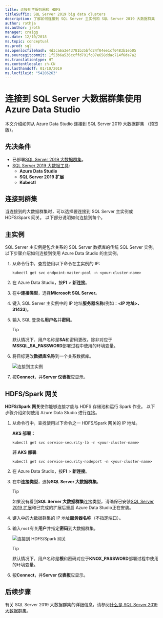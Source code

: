 ```yaml
---
title: 连接到主服务器和 HDFS
titleSuffix: SQL Server 2019 big data clusters
description: 了解如何连接到 SQL Server 主实例和 SQL Server 2019 大数据群集 （预览版） 的 HDFS/Spark 网关。
author: rothja
ms.author: jroth
manager: craigg
ms.date: 12/10/2018
ms.topic: conceptual
ms.prod: sql
ms.openlocfilehash: 4d3ca6a3e43781b35bfd24f04ee1cf0483b1eb05
ms.sourcegitcommit: 1f53b6a536ccffd701fc87e658ddac714f6da7a2
ms.translationtype: HT
ms.contentlocale: zh-CN
ms.lasthandoff: 01/10/2019
ms.locfileid: "54206263"
---
```

# <a name="connect-to-a-sql-server-big-data-cluster-with-azure-data-studio"></a>连接到 SQL Server 大数据群集使用 Azure Data Studio

本文介绍如何从 Azure Data Studio 连接到 SQL Server 2019 大数据群集 （预览版）。

## <a name="prerequisites"></a>先决条件

- 已部署[SQL Server 2019 大数据群集](deployment-guidance.md)。
- [SQL Server 2019 大数据工具](deploy-big-data-tools.md):
   - **Azure Data Studio**
   - **SQL Server 2019 扩展**
   - **Kubectl**

## <a name="connect-to-the-cluster"></a>连接到群集

当连接到的大数据群集时，可以选择要连接到 SQL Server 主实例或 HDFS/Spark 网关。 以下部分说明如何连接到每个。

## <a id="master"></a> 主实例

SQL Server 主实例是包含关系的 SQL Server 数据库的传统 SQL Server 实例。 以下步骤介绍如何连接到使用 Azure Data Studio 的主实例。

1. 从命令行中，查找使用以下命令在主实例的 IP:

   ```
   kubectl get svc endpoint-master-pool -n <your-cluster-name>
   ```

1. 在 Azure Data Studio，按**F1** > **新连接**。

1. 在中**连接类型**，选择**Microsoft SQL Server**。

1. 键入 SQL Server 主实例中的 IP 地址**服务器名称**(例如：**\<IP 地址\>、 31433**)。

1. 输入 SQL 登录名**用户名**并**密码**。

   > [!TIP]
   > 默认情况下，用户名称是**SA**和密码更改，除非对应于**MSSQL_SA_PASSWORD**部署过程中使用的环境变量。

1. 将目标更改**数据库名称**到一个关系数据库。

   ![连接到主实例](./media/connect-to-big-data-cluster/connect-to-cluster.png)

1. 按**Connect**，并**Server 仪表板**应显示。

## <a id="hdfs"></a> HDFS/Spark 网关

**HDFS/Spark 网关**使你能够连接才能与 HDFS 存储池和运行 Spark 作业。 以下步骤介绍如何使用 Azure Data Studio 进行连接。

1. 从命令行中，查找使用以下命令之一 HDFS/Spark 网关的 IP 地址。
   
   **AKS 部署：**

   ```
   kubectl get svc service-security-lb -n <your-cluster-name>
   ```

   **非 AKS 部署**:

   ```
   kubectl get svc service-security-nodeport -n <your-cluster-name>
   ```
 
1. 在 Azure Data Studio，按**F1** > **新连接**。

1. 在中**连接类型**，选择**SQL Server 大数据群集**。

   > [!TIP]
   > 如果没有看到**SQL Server 大数据群集**连接类型，请确保已安装[SQL Server 2019 扩展](../azure-data-studio/sql-server-2019-extension.md)和已完成的扩展后重启 Azure Data Studio正在安装。

1. 键入中的大数据群集的 IP 地址**服务器名称**（不指定端口）。

1. 输入`root`有关**用户**并指定**密码**到大数据群集。

   ![连接到 HDFS/Spark 网关](./media/connect-to-big-data-cluster/connect-to-cluster-hdfs-spark.png)

   > [!TIP]
   > 默认情况下，用户名称是**根**和密码对应于**KNOX_PASSWORD**部署过程中使用的环境变量。

1. 按**Connect**，并**Server 仪表板**应显示。

## <a name="next-steps"></a>后续步骤

有关 SQL Server 2019 大数据群集的详细信息，请参阅[什么是 SQL Server 2019 大数据群集](big-data-cluster-overview.md)。